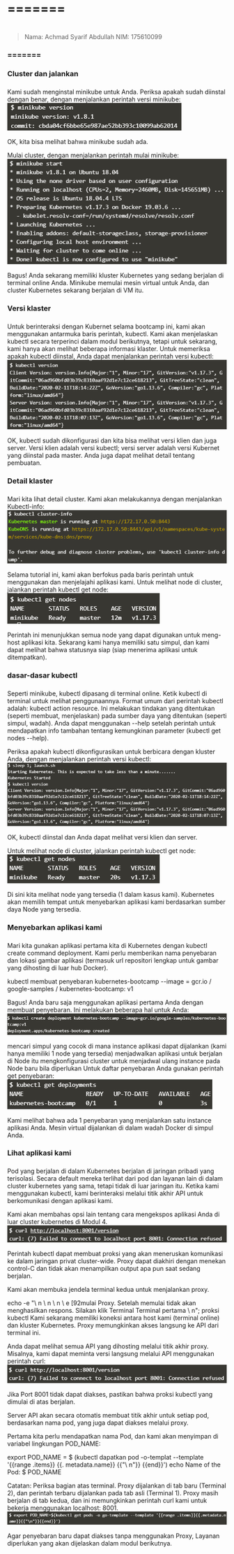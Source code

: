 # ======= <h1>
> Nama: Achmad Syarif Abdullah
> NIM: 175610099
### ======= <h3>

### Cluster dan jalankan <h3>
Kami sudah menginstal minikube untuk Anda. Periksa apakah sudah diinstal dengan benar, dengan menjalankan perintah versi minikube:   
    ![GitHub Logo](/minggu-13/Gambar/1.PNG)

OK, kita bisa melihat bahwa minikube sudah ada.

Mulai cluster, dengan menjalankan perintah mulai minikube:
    ![GitHub Logo](/minggu-13/Gambar/2.PNG)

Bagus! Anda sekarang memiliki kluster Kubernetes yang sedang berjalan di terminal online Anda. Minikube memulai mesin virtual untuk Anda, dan cluster Kubernetes sekarang berjalan di VM itu.

### Versi klaster <h3>
Untuk berinteraksi dengan Kubernet selama bootcamp ini, kami akan menggunakan antarmuka baris perintah, kubectl. Kami akan menjelaskan kubectl secara terperinci dalam modul berikutnya, tetapi untuk sekarang, kami hanya akan melihat beberapa informasi klaster. Untuk memeriksa apakah kubectl diinstal, Anda dapat menjalankan perintah versi kubectl:
    ![GitHub Logo](/minggu-13/Gambar/3.PNG)



OK, kubectl sudah dikonfigurasi dan kita bisa melihat versi klien dan juga server. Versi klien adalah versi kubectl; versi server adalah versi Kubernet yang diinstal pada master. Anda juga dapat melihat detail tentang pembuatan.

### Detail klaster <h3>
Mari kita lihat detail cluster. Kami akan melakukannya dengan menjalankan Kubectl-info:
    ![GitHub Logo](/minggu-13/Gambar/4.PNG)



Selama tutorial ini, kami akan berfokus pada baris perintah untuk menggunakan dan menjelajahi aplikasi kami. Untuk melihat node di cluster, jalankan perintah kubectl get node:   
    ![GitHub Logo](/minggu-13/Gambar/5.PNG)



Perintah ini menunjukkan semua node yang dapat digunakan untuk meng-host aplikasi kita. Sekarang kami hanya memiliki satu simpul, dan kami dapat melihat bahwa statusnya siap (siap menerima aplikasi untuk ditempatkan).

### dasar-dasar kubectl <h3>
Seperti minikube, kubectl dipasang di terminal online. Ketik kubectl di terminal untuk melihat penggunaannya. Format umum dari perintah kubectl adalah: kubectl action resource. Ini melakukan tindakan yang ditentukan (seperti membuat, menjelaskan) pada sumber daya yang ditentukan (seperti simpul, wadah). Anda dapat menggunakan --help setelah perintah untuk mendapatkan info tambahan tentang kemungkinan parameter (kubectl get nodes --help).

Periksa apakah kubectl dikonfigurasikan untuk berbicara dengan kluster Anda, dengan menjalankan perintah versi kubectl:
    ![GitHub Logo](/minggu-13/Gambar/6.PNG)

OK, kubectl diinstal dan Anda dapat melihat versi klien dan server.

Untuk melihat node di cluster, jalankan perintah kubectl get node:   
    ![GitHub Logo](/minggu-13/Gambar/7.PNG)

Di sini kita melihat node yang tersedia (1 dalam kasus kami). Kubernetes akan memilih tempat untuk menyebarkan aplikasi kami berdasarkan sumber daya Node yang tersedia.

### Menyebarkan aplikasi kami <h3>
Mari kita gunakan aplikasi pertama kita di Kubernetes dengan kubectl create command deployment. Kami perlu memberikan nama penyebaran dan lokasi gambar aplikasi (termasuk url repositori lengkap untuk gambar yang dihosting di luar hub Docker).

kubectl membuat penyebaran kubernetes-bootcamp --image = gcr.io / google-samples / kubernetes-bootcamp: v1

Bagus! Anda baru saja menggunakan aplikasi pertama Anda dengan membuat penyebaran. Ini melakukan beberapa hal untuk Anda:   
    ![GitHub Logo](/minggu-13/Gambar/8.PNG)

mencari simpul yang cocok di mana instance aplikasi dapat dijalankan (kami hanya memiliki 1 node yang tersedia)
menjadwalkan aplikasi untuk berjalan di Node itu
mengkonfigurasi cluster untuk menjadwal ulang instance pada Node baru bila diperlukan
Untuk daftar penyebaran Anda gunakan perintah get penyebaran:
    ![GitHub Logo](/minggu-13/Gambar/9.PNG)

Kami melihat bahwa ada 1 penyebaran yang menjalankan satu instance aplikasi Anda. Mesin virtual dijalankan di dalam wadah Docker di simpul Anda.

### Lihat aplikasi kami <h3>
Pod yang berjalan di dalam Kubernetes berjalan di jaringan pribadi yang terisolasi. Secara default mereka terlihat dari pod dan layanan lain di dalam cluster kubernetes yang sama, tetapi tidak di luar jaringan itu. Ketika kami menggunakan kubectl, kami berinteraksi melalui titik akhir API untuk berkomunikasi dengan aplikasi kami.

Kami akan membahas opsi lain tentang cara mengekspos aplikasi Anda di luar cluster kubernetes di Modul 4.
    ![GitHub Logo](/minggu-13/Gambar/10.PNG)

Perintah kubectl dapat membuat proksi yang akan meneruskan komunikasi ke dalam jaringan privat cluster-wide. Proxy dapat diakhiri dengan menekan control-C dan tidak akan menampilkan output apa pun saat sedang berjalan.

Kami akan membuka jendela terminal kedua untuk menjalankan proxy.

echo -e "\ n \ n \ n \ e [92mulai Proxy. Setelah memulai tidak akan menghasilkan respons. Silakan klik Terminal Terminal pertama \ n";
proksi kubectl
Kami sekarang memiliki koneksi antara host kami (terminal online) dan kluster Kubernetes. Proxy memungkinkan akses langsung ke API dari terminal ini.

Anda dapat melihat semua API yang dihosting melalui titik akhir proxy. Misalnya, kami dapat meminta versi langsung melalui API menggunakan perintah curl:   
    ![GitHub Logo](/minggu-13/Gambar/11.PNG)

Jika Port 8001 tidak dapat diakses, pastikan bahwa proksi kubectl yang dimulai di atas berjalan.

Server API akan secara otomatis membuat titik akhir untuk setiap pod, berdasarkan nama pod, yang juga dapat diakses melalui proxy.

Pertama kita perlu mendapatkan nama Pod, dan kami akan menyimpan di variabel lingkungan POD_NAME:

export POD_NAME = $ (kubectl dapatkan pod -o-templat --template '{{range .items}} {{. metadata.name}} {{"\ n"}} {{end}}')
echo Name of the Pod: $ POD_NAME

Catatan: Periksa bagian atas terminal. Proxy dijalankan di tab baru (Terminal 2), dan perintah terbaru dijalankan pada tab asli (Terminal 1). Proxy masih berjalan di tab kedua, dan ini memungkinkan perintah curl kami untuk bekerja menggunakan localhost: 8001.   
    ![GitHub Logo](/minggu-13/Gambar/12.PNG)

Agar penyebaran baru dapat diakses tanpa menggunakan Proxy, Layanan diperlukan yang akan dijelaskan dalam modul berikutnya.